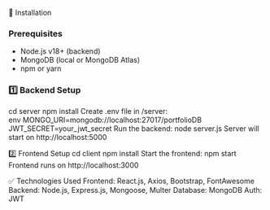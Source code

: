 🔧 Installation
### Prerequisites
- Node.js v18+ (backend) 
- MongoDB (local or MongoDB Atlas) 
- npm or yarn    

### 1️⃣ Backend Setup

cd server
npm install
Create .env file in /server:  
env
MONGO_URI=mongodb://localhost:27017/portfolioDB
JWT_SECRET=your_jwt_secret
Run the backend:
node server.js
Server will start on http://localhost:5000

2️⃣ Frontend Setup
cd client
npm install
Start the frontend:
npm start
Frontend runs on http://localhost:3000

✅ Technologies Used
Frontend: React.js, Axios, Bootstrap, FontAwesome
Backend: Node.js, Express.js, Mongoose, Multer
Database: MongoDB
Auth: JWT

